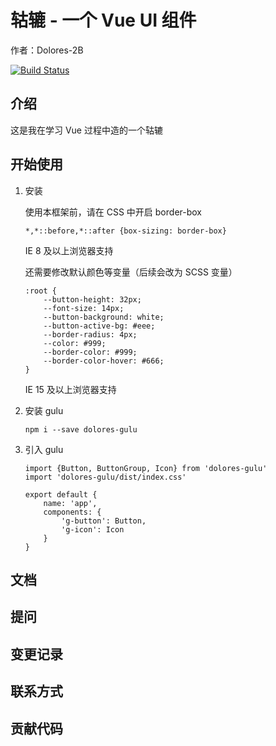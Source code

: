 # 轱辘 - 一个 Vue UI 组件
作者：Dolores-2B

[![Build Status](https://travis-ci.org/AlyciaHathaway/Dolores-gulu.svg?branch=master)](https://travis-ci.org/AlyciaHathaway/Dolores-gulu)

## 介绍
这是我在学习 Vue 过程中造的一个轱辘

## 开始使用
1. 安装

    使用本框架前，请在 CSS 中开启 border-box
    ```
    *,*::before,*::after {box-sizing: border-box}
    ```
    IE 8 及以上浏览器支持
    
    还需要修改默认颜色等变量（后续会改为 SCSS 变量）
    ```
    :root {
        --button-height: 32px;
        --font-size: 14px;
        --button-background: white;
        --button-active-bg: #eee;
        --border-radius: 4px;
        --color: #999;
        --border-color: #999;
        --border-color-hover: #666;
    }
    ```
    IE 15 及以上浏览器支持

2. 安装 gulu
    ```
    npm i --save dolores-gulu
    ```
3. 引入 gulu
    ```
    import {Button, ButtonGroup, Icon} from 'dolores-gulu'
    import 'dolores-gulu/dist/index.css'
    
    export default {
        name: 'app',
        components: {
            'g-button': Button,
            'g-icon': Icon
        }
    }
    ```
    
## 文档

## 提问

## 变更记录

## 联系方式

## 贡献代码

